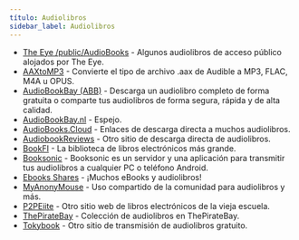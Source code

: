 ```yaml
---
título: Audiolibros
sidebar_label: Audiolibros
---
```


- [The Eye /public/AudioBooks](http://the-eye.eu/public/AudioBooks/) - Algunos audiolibros de acceso público alojados por The Eye.
- [AAXtoMP3](https://github.com/KrumpetPirate/AAXtoMP3) - Convierte el tipo de archivo .aax de Audible a MP3, FLAC, M4A u OPUS.
- [AudioBookBay (ABB)](http://audiobookbayabb.com/) - Descarga un audiolibro completo de forma gratuita o comparte tus audiolibros de forma segura, rápida y de alta calidad.
- [AudioBookBay.nl](http://audiobookbay.nl/) - Espejo.
- [AudioBooks.Cloud](https://audiobooks.cloud/) - Enlaces de descarga directa a muchos audiolibros.
- [AudiobookReviews](http://audiobookreviews.com/) - Otro sitio de descarga directa de audiolibros.
- [BookFI](http://en.bookfi.net/) - La biblioteca de libros electrónicos más grande.
- [Booksonic](http://booksonic.org/) - Booksonic es un servidor y una aplicación para transmitir tus audiolibros a cualquier PC o teléfono Android.
- [Ebooks Shares](http://ebooks-shares.org) - ¡Muchos eBooks y audiolibros!
- [MyAnonyMouse](https://www.myanonamouse.net) - Uso compartido de la comunidad para audiolibros y más.
- [P2PEiite](http://p2pelite.com) - Otro sitio web de libros electrónicos de la vieja escuela.
- [ThePirateBay](https://www.thepiratebay.org/browse/102) - Colección de audiolibros en ThePirateBay.
- [Tokybook](https://tokybook.com/) - Otro sitio de transmisión de audiolibros gratuito.
